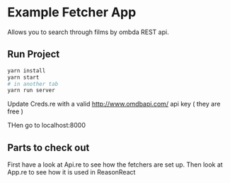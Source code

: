 # Example Fetcher App
Allows you to search through films by ombda REST api.

## Run Project

```sh
yarn install
yarn start
# in another tab
yarn run server 
```
Update Creds.re with  a valid http://www.omdbapi.com/ api key ( they are free )

THen go to localhost:8000

## Parts to check out
First have a look at Api.re to see how the fetchers are set up.
Then look at App.re to see how it is used in ReasonReact

